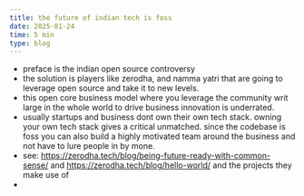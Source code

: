 ```yaml
---
title: the future of indian tech is foss
date: 2025-01-24
time: 5 min
type: blog
---
```


- preface is the indian open source controversy
- the solution is players like zerodha, and namma yatri that are going to leverage open source and take it to new levels. 
- this open core business model where you leverage the community writ large in the whole world to drive business innovation is underrated. 
- usually startups and business dont own their own tech stack. owning your own tech stack gives a critical unmatched. since the codebase is foss you can also build a highly motivated team around the business and not have to lure people in by mone.
- see: https://zerodha.tech/blog/being-future-ready-with-common-sense/ and https://zerodha.tech/blog/hello-world/ and the projects they make use of
- 